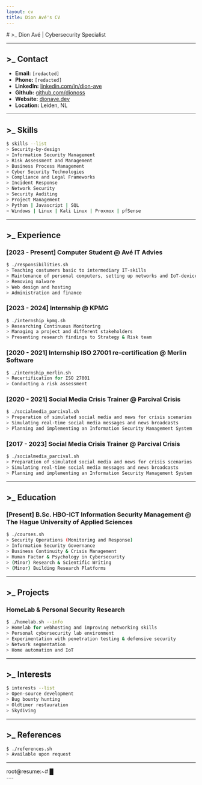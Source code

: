 ```yaml
---
layout: cv
title: Dion Avé's CV
---
```

  <link href="media/{{ site.style }}-screen.css" type="text/css" rel="stylesheet" media="screen">
  <link href="media/{{ site.style }}-print.css" type="text/css" rel="stylesheet" media="print">
# >_ Dion Avé | Cybersecurity Specialist

---

## >_ Contact

- **Email:** `[redacted]`
- **Phone:** `[redacted]`
- **LinkedIn:** [linkedin.com/in/dion-ave](https://linkedin.com/in/dion-ave)
- **Github:** [github.com/dionoss](https://github.com/dionoss)
- **Website:** [dionave.dev](https://dionave.dev)
- **Location:** Leiden, NL

---

## >_ Skills

```bash
$ skills --list
> Security-by-design
> Information Security Management
> Risk Assessment and Management
> Business Process Management
> Cyber Security Technologies
> Compliance and Legal Frameworks
> Incident Response
> Network Security
> Security Auditing
> Project Management
> Python | Javascript | SQL
> Windows | Linux | Kali Linux | Proxmox | pfSense
```

---

## >_ Experience

### [2023 - Present] **Computer Student** @ **Avé IT Advies**

```bash
$ ./responsibilities.sh
> Teaching costumers basic to intermediary IT-skills
> Maintenance of personal computers, setting up networks and IoT-devices
> Removing malware
> Web design and hosting
> Administration and finance
```

### [2023 - 2024] **Internship** @ **KPMG**

```bash
$ ./internship_kpmg.sh
> Researching Continuous Monitoring
> Managing a project and different stakeholders
> Presenting research findings to Strategy & Risk team
```

### [2020 - 2021] **Internship ISO 27001 re-certification** @ **Merlin Software**

```bash
$ ./internship_merlin.sh
> Recertification for ISO 27001
> Conducting a risk assessment
```

### [2020 - 2021] **Social Media Crisis Trainer** @ **Parcival Crisis**

```bash
$ ./socialmedia_parcival.sh
> Preperation of simulated social media and news for crisis scenarios
> Simulating real-time social media messages and news broadcasts
> Planning and implementing an Information Security Management System
```

### [2017 - 2023] **Social Media Crisis Trainer** @ **Parcival Crisis**

```bash
$ ./socialmedia_parcival.sh
> Preparation of simulated social media and news for crisis scenarios
> Simulating real-time social media messages and news broadcasts
> Planning and implementing an Information Security Management System
```

---

## >_ Education

### [Present] **B.Sc. HBO-ICT Information Security Management** @ **The Hague University of Applied Sciences**

```bash
$ ./courses.sh
> Security Operations (Monitoring and Response)
> Information Security Governance
> Business Continuity & Crisis Management
> Human Factor & Psychology in Cybersecurity
> (Minor) Research & Scientific Writing
> (Minor) Building Research Platforms
```

---

## >_ Projects

### **HomeLab & Personal Security Research**

```bash
$ ./homelab.sh --info
> Homelab for webhosting and improving networking skills
> Personal cybersecurity lab environment
> Experimentation with penetration testing & defensive security
> Network segmentation
> Home automation and IoT
```

---

## >_ Interests

```bash
$ interests --list
> Open-source development
> Bug bounty hunting
> Oldtimer restauration
> Skydiving
```

---

## >_ References

```bash
$ ./references.sh
> Available upon request
```

---
<div class="terminal">
    <span class="prompt">root@resume:~# </span><span class="cursor">█</span>
</div>
---
<!-- ### Footer

Last updated: april 2025 -->


